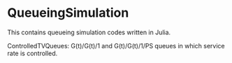 # QueueingSimulation
This contains queueing simulation codes written in Julia.

ControlledTVQueues: G(t)/G(t)/1 and G(t)/G(t)/1/PS queues in which service rate is controlled.
